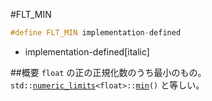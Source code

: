 #FLT_MIN
```cpp
#define FLT_MIN implementation-defined
```
* implementation-defined[italic]

##概要
`float` の正の正規化数のうち最小のもの。
`std::`[`numeric_limits`](/reference/limits/numeric_limits.md)`<float>::`[`min`](/reference/limits/numeric_limits/min.md)`()` と等しい。
